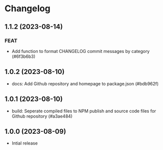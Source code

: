 # Changelog

## 1.1.2 (2023-08-14)

### FEAT

- Add function to format CHANGELOG commit messages by category (#6f3b6b3)


## 1.0.2 (2023-08-10)

- docs: Add Github repository and homepage to package.json (#bdb962f)

## 1.0.1 (2023-08-10)

- build: Seperate compiled files to NPM publish and source code files for Github repository (#a3ae484)

## 1.0.0 (2023-08-09)

- Intial release
